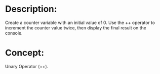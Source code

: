 # Description:
Create a counter variable with an initial value of 0.
Use the ++ operator to increment the counter value twice, then display the final result on the console.

# Concept:
Unary Operator (++).